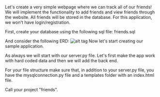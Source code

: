 Let's create a very simple webpage where we can track all of our friends! We will implement the functionality to add friends and view friends through the website. All friends will be stored in the database. For this application, we won't have login/registration.

First, create your database using the following sql file: friends.sql

And consider the following ERD:
![alt tag](https://user-images.githubusercontent.com/32435667/37926240-d0d24be2-3104-11e8-8893-37320ab7ac0e.png)
Now let's start creating our sample application.

As always we will start with our server.py file. Let's first make the app work with hard coded data and then we will add the back end.

For your file structure make sure that, in addition to your server.py file, you have the mysqlconnection.py file and a templates folder with an index.html file.

Call your project "friends".